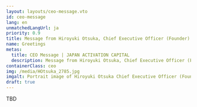 ```yaml
---
layout: layouts/ceo-message.vto
id: ceo-message
lang: en
unmatchedLangUrl: ja
priority: 0.9
title: Message from Hiroyuki Otsuka, Chief Executive Officer (Founder)
name: Greetings
metas:
  title: CEO Message | JAPAN ACTIVATION CAPITAL
  description: Message from Hiroyuki Otsuka, Chief Executive Officer (Founder) of Japan Activation Capital
containerClass: ceo
img: /media/HOtsuka_2785.jpg
imgalt: Portrait image of Hiroyuki Otsuka Chief Executive Officer (Founder)
draft: true
---
```


TBD